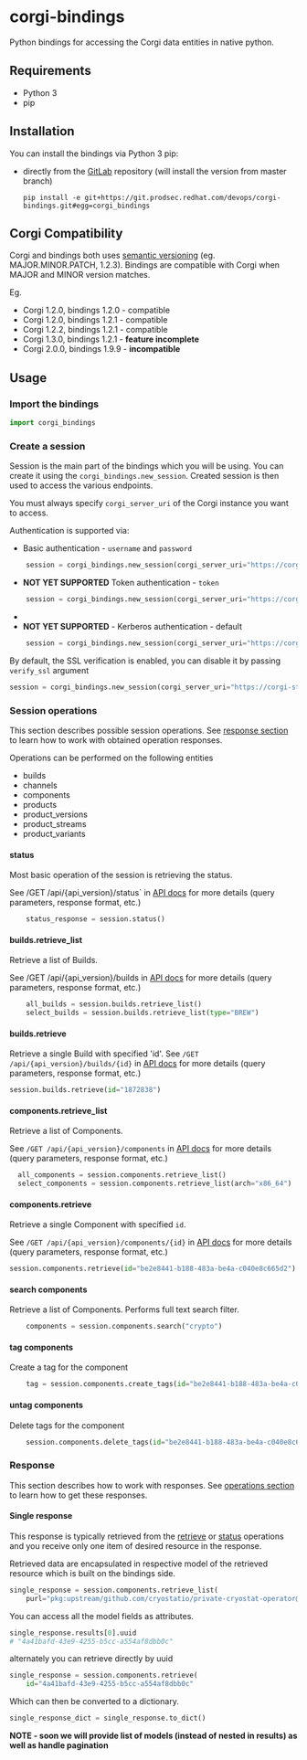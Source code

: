 # corgi-bindings
Python bindings for accessing the Corgi data entities in native python.

## Requirements

* Python 3
* pip

## Installation

You can install the bindings via Python 3 pip:

* directly from the [GitLab](https://git.prodsec.redhat.com/devops/corgi-bindings) repository (will install the version
    from master branch)
    ```
    pip install -e git+https://git.prodsec.redhat.com/devops/corgi-bindings.git#egg=corgi_bindings
    ```

## Corgi Compatibility

Corgi and bindings both uses [semantic versioning](https://semver.org/) (eg. MAJOR.MINOR.PATCH, 1.2.3). Bindings are compatible
with Corgi when MAJOR and MINOR version matches.

Eg.
* Corgi 1.2.0, bindings 1.2.0 - compatible
* Corgi 1.2.0, bindings 1.2.1 - compatible
* Corgi 1.2.2, bindings 1.2.1 - compatible
* Corgi 1.3.0, bindings 1.2.1 - **feature incomplete**
* Corgi 2.0.0, bindings 1.9.9 - **incompatible**

## Usage

### Import the bindings

```python
import corgi_bindings
```

### Create a session
Session is the main part of the bindings which you will be using. You can create it using the `corgi_bindings.new_session`. Created session is then used to access the various endpoints.

You must always specify `corgi_server_uri` of the Corgi instance you want to access.

Authentication is supported via:
* Basic authentication - `username` and `password`

```python
    session = corgi_bindings.new_session(corgi_server_uri="https://corgi-stage.prodsec.redhat.com", username="username", password="password")
```
  
* **NOT YET SUPPORTED** Token authentication - `token`
```python
    session = corgi_bindings.new_session(corgi_server_uri="https://corgi-stage.prodsec.redhat.com", token="your_crogi_token")
```
* 
* **NOT YET SUPPORTED** - Kerberos authentication - default
```python
    session = corgi_bindings.new_session(corgi_server_uri="https://corgi-stage.prodsec.redhat.com")
```

By default, the SSL verification is enabled, you can disable it by passing `verify_ssl` argument
```python
session = corgi_bindings.new_session(corgi_server_uri="https://corgi-stage.prodsec.redhat.com", username="username", password="password", verify_ssl=False)
```

### Session operations

This section describes possible session operations. See [response section](#response) to learn how to work with obtained operation responses.

Operations can be performed on the following entities 
* builds
* channels
* components
* products
* product_versions
* product_streams
* product_variants

#### status

  Most basic operation of the session is retrieving the status.

  See /GET /api/{api_version}/status` in [API docs](openapi_schema.yml) for more details (query parameters, response format, etc.)
    
```python
    status_response = session.status()
```

#### builds.retrieve_list

  Retrieve a list of Builds. 

  See /GET /api/{api_version}/builds in [API docs](openapi_schema.yml) for more details (query parameters, response format, etc.)
```python
    all_builds = session.builds.retrieve_list()
    select_builds = session.builds.retrieve_list(type="BREW")
```

#### builds.retrieve

Retrieve a single Build with specified 'id'.
See `/GET /api/{api_version}/builds/{id}` in [API docs](openapi_schema.yml) for more details (query parameters, response format, etc.)

```python
session.builds.retrieve(id="1872838")
```

#### components.retrieve_list

Retrieve a list of Components. 

See `/GET /api/{api_version}/components` in [API docs](openapi_schema.yml) for more details (query parameters, response format, etc.)
```python
  all_components = session.components.retrieve_list()
  select_components = session.components.retrieve_list(arch="x86_64")
```

#### components.retrieve

Retrieve a single Component with specified `id`.

See `/GET /api/{api_version}/components/{id}` in [API docs](openapi_schema.yml) for more details (query parameters, response format, etc.)
```python
session.components.retrieve(id="be2e8441-b188-483a-be4a-c040e8c665d2")
```

#### search components

Retrieve a list of Components. Performs full text search filter.
```python
    components = session.components.search("crypto")
```

#### tag components

Create a tag for the component
```python
    tag = session.components.create_tags(id="be2e8441-b188-483a-be4a-c040e8c665d2")
```

#### untag components

Delete tags for the component
```python
    session.components.delete_tags(id="be2e8441-b188-483a-be4a-c040e8c665d2")
```

### Response

This section describes how to work with responses. See [operations section](#session-operations) to learn how to get these responses.

#### Single response
This response is typically retrieved from the [retrieve](#retrieve) or [status](#status) operations and you receive only one item of desired resource in the response.

Retrieved data are encapsulated in respective model of the retrieved resource which is built on the bindings side.

```python
single_response = session.components.retrieve_list(
    purl="pkg:upstream/github.com/cryostatio/private-cryostat-operator@b63e22b47b0ba47759f6d4a15bbbd11be031da83?version=b63e22b47b0ba47759f6d4a15bbbd11be031da83")
```

You can access all the model fields as attributes.

```python
single_response.results[0].uuid
# "4a41bafd-43e9-4255-b5cc-a554af8dbb0c"
```

alternately you can retrieve directly by uuid

```python
single_response = session.components.retrieve(
    id="4a41bafd-43e9-4255-b5cc-a554af8dbb0c"
```

Which can then be converted to a dictionary.

```python
single_response_dict = single_response.to_dict()
```

**NOTE - soon we will provide list of models (instead of nested in results) as well as handle pagination**
